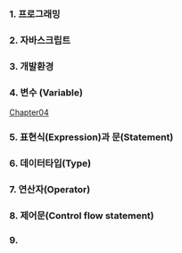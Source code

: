 ### 1. 프로그래밍

### 2. 자바스크립트

### 3. 개발환경

### 4. 변수 (Variable)
[Chapter04](https://github.com/WW3DEF/JavaScript-Study/tree/main/ch04)


### 5. 표현식(Expression)과 문(Statement)

### 6. 데이터타입(Type)

### 7. 연산자(Operator)

### 8. 제어문(Control flow statement)

### 9.